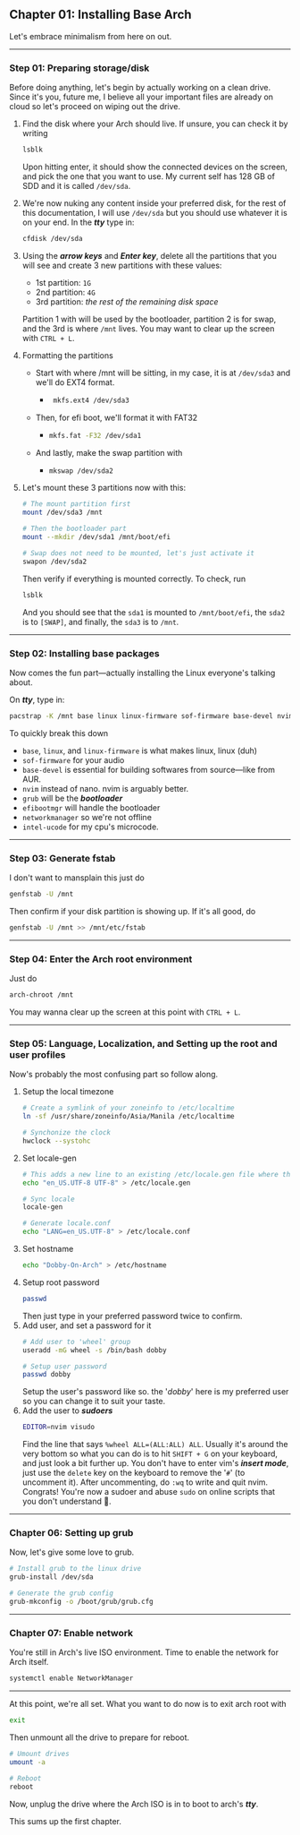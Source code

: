 ## Chapter 01: Installing Base Arch

Let's embrace minimalism from here on out.

---

### Step 01: Preparing storage/disk
Before doing anything, let's begin by actually working on a clean drive. Since it's you, future me, I believe all your important files are already on cloud so let's proceed on wiping out the drive.
1. Find the disk where your Arch should live. If unsure, you can check it by writing
   ```bash
   lsblk
   ```
   Upon hitting enter, it should show the connected devices on the screen, and pick the one that you want to use. My current self has 128 GB of SDD and it is called `/dev/sda`.
2. We're now nuking any content inside your preferred disk, for the rest of this documentation, I will use `/dev/sda` but you should use whatever it is on your end. In the ***tty*** type in:
   ```bash
   cfdisk /dev/sda
   ```
3. Using the ***arrow keys*** and ***Enter key***, delete all the partitions that you will see and create 3 new partitions with these values:
	- 1st partition: `1G`
	- 2nd partition: `4G`
	- 3rd partition: *the rest of the remaining disk space*

	Partition 1 with will be used by the bootloader, partition 2 is for swap, and the 3rd is where `/mnt` lives.
	You may want to clear up the screen with `CTRL + L`.
5. Formatting the partitions
   - Start with where /mnt will be sitting, in my case, it is at `/dev/sda3` and we'll do EXT4 format.
		- ```bash
		   mkfs.ext4 /dev/sda3
		   ```
   - Then, for efi boot, we'll format it with FAT32
	   - ```bash
		 mkfs.fat -F32 /dev/sda1
		 ```
	- And lastly, make the swap partition with
		- ```bash
		  mkswap /dev/sda2
		  ```
6. Let's mount these 3 partitions now with this:
   ```bash
   # The mount partition first
   mount /dev/sda3 /mnt

   # Then the bootloader part
   mount --mkdir /dev/sda1 /mnt/boot/efi

   # Swap does not need to be mounted, let's just activate it
   swapon /dev/sda2
   ```
   Then verify if everything is mounted correctly.
   To check, run
   ```bash
   lsblk
   ```
   And you should see that the `sda1` is mounted to `/mnt/boot/efi`, the `sda2` is to `[SWAP]`, and finally, the `sda3` is to `/mnt`.

---

### Step 02: Installing base packages

Now comes the fun part—actually installing the Linux everyone's talking about.

On ***tty***, type in:
```bash
pacstrap -K /mnt base linux linux-firmware sof-firmware base-devel nvim grub efibootmgr networkmanager intel-ucode
```
To quickly break this down
- `base`, `linux`, and `linux-firmware` is what makes linux, linux (duh) 
- `sof-firmware` for your audio
- `base-devel` is essential for building softwares from source—like from AUR.
- `nvim` instead of nano. nvim is arguably better.
- `grub` will be the ***bootloader***
- `efibootmgr` will handle the bootloader
- `networkmanager` so we're not offline
- `intel-ucode` for my cpu's microcode.

---

### Step 03: Generate fstab
I don't want to mansplain this just do 
```bash
genfstab -U /mnt
```
Then confirm if your disk partition is showing up. If it's all good, do
```bash
genfstab -U /mnt >> /mnt/etc/fstab
```

---

### Step 04: Enter the Arch root environment
Just do
```bash
arch-chroot /mnt
```
You may wanna clear up the screen at this point with `CTRL + L`.

---

### Step 05: Language, Localization, and Setting up the root and user profiles

Now's probably the most confusing part so follow along.

1. Setup the local timezone
   ```bash
   # Create a symlink of your zoneinfo to /etc/localtime
   ln -sf /usr/share/zoneinfo/Asia/Manila /etc/localtime

   # Synchonize the clock
   hwclock --systohc
   ```
2. Set locale-gen
   ```bash
   # This adds a new line to an existing /etc/locale.gen file where the encodings are found
   echo "en_US.UTF-8 UTF-8" > /etc/locale.gen

   # Sync locale
   locale-gen

   # Generate locale.conf
   echo "LANG=en_US.UTF-8" > /etc/locale.conf
   ```
3. Set hostname
   ```bash
   echo "Dobby-On-Arch" > /etc/hostname
   ```
4. Setup root password
   ```bash
   passwd
   ```
   Then just type in your preferred password twice to confirm.
5. Add user, and set a password for it
   ```bash
   # Add user to 'wheel' group
   useradd -mG wheel -s /bin/bash dobby

   # Setup user password
   passwd dobby
   ```
   Setup the user's password like so. the '*dobby*' here is my preferred user so you can change it to suit your taste.
6. Add the user to ***sudoers***
   ```bash
   EDITOR=nvim visudo
   ```
   Find the line that says `%wheel ALL=(ALL:ALL) ALL`. Usually it's around the very bottom so what you can do is to hit `SHIFT + G` on your keyboard, and just look a bit further up. You don't have to enter vim's ***insert mode***, just use the `delete` key on the keyboard to remove the '`#`' (to uncomment it). After uncommenting, do `:wq` to write and quit nvim. 
   Congrats! You're now a sudoer and abuse `sudo` on online scripts that you don't understand 🫵.

---

### Chapter 06: Setting up grub
Now, let's give some love to grub.
```bash
# Install grub to the linux drive
grub-install /dev/sda

# Generate the grub config
grub-mkconfig -o /boot/grub/grub.cfg
```

---

### Chapter 07: Enable network
You're still in Arch's live ISO environment. Time to enable the network for Arch itself.
```bash
systemctl enable NetworkManager
```

---

At this point, we're all set. What you want to do now is to exit arch root with
```bash
exit
```
Then unmount all the drive to prepare for reboot.
```bash
# Umount drives
umount -a

# Reboot
reboot
```

Now, unplug the drive where the Arch ISO is in to boot to arch's ***tty***.

This sums up the first chapter.
